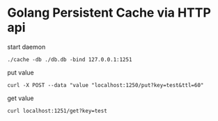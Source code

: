 # Golang Persistent Cache via HTTP api


start daemon
```
./cache -db ./db.db -bind 127.0.0.1:1251
```


put value
```
curl -X POST --data "value "localhost:1250/put?key=test&ttl=60"
```

get value
```
curl localhost:1251/get?key=test
```
